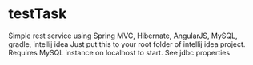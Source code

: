 # testTask
Simple rest service using Spring MVC, Hibernate, AngularJS, MySQL, gradle, intellij idea
Just put this to your root folder of intellij idea project.
Requires MySQL instance on localhost to start. See jdbc.properties
